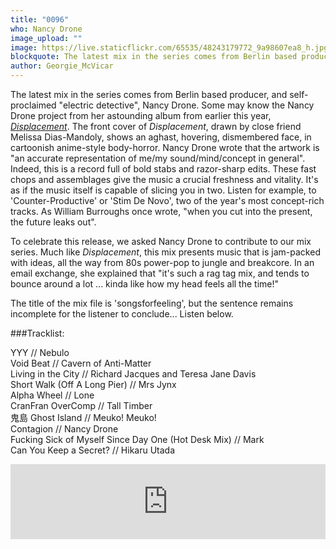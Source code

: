 ```yaml
---
title: "0096"
who: Nancy Drone
image_upload: ""
image: https://live.staticflickr.com/65535/48243179772_9a98607ea8_h.jpg
blockquote: The latest mix in the series comes from Berlin based producer, and self-proclaimed “electric detective”, Nancy Drone. Some may know the Nancy Drone project from her astounding album from earlier this year, Displacement. The front cover of Displacement shows an aghast, hovering, dismembered face, in cartoonish anime-style body-horror, as if the music itself will cut you apart and put you back together again before you know what’s happened. And indeed, this was an eager and vital record, full of bold stabs and mesmerising studio trickery.
author: Georgie_McVicar
---
```

The latest mix in the series comes from Berlin based producer, and self-proclaimed "electric detective", Nancy Drone. Some may know the Nancy Drone project from her astounding album from earlier this year, _[Displacement](https://shop.conditional.club/album/displacement)_. The front cover of _Displacement_, drawn by close friend Melissa Dias-Mandoly, shows an aghast, hovering, dismembered face, in cartoonish anime-style body-horror. Nancy Drone wrote that the artwork is "an accurate representation of me/my sound/mind/concept in general". Indeed, this is a record full of bold stabs and razor-sharp edits. These fast chops and assemblages give the music a crucial freshness and vitality. It's as if the music itself is capable of slicing you in two. Listen for example, to 'Counter-Productive' or 'Stim De Novo', two of the year's most concept-rich tracks. As William Burroughs once wrote, "when you cut into the present, the future leaks out". 

To celebrate this release, we asked Nancy Drone to contribute to our mix series. Much like _Displacement_, this mix presents music that is jam-packed with ideas, all the way from 80s power-pop to jungle and breakcore. In an email exchange, she explained that "it's such a rag tag mix, and tends to bounce around a lot ... kinda like how my head feels all the time!" 

The title of the mix file is 'songsforfeeling', but the sentence remains incomplete for the listener to conclude... Listen below. 

###Tracklist: 

YYY // Nebulo <br>
Void Beat // Cavern of Anti-Matter <br>
Living in the City // Richard Jacques and Teresa Jane Davis <br>
Short Walk (Off A Long Pier) // Mrs Jynx <br>
Alpha Wheel // Lone <br>
CranFran OverComp // Tall Timber <br>
鬼島 Ghost Island // Meuko! Meuko! <br>
Contagion // Nancy Drone <br>
Fucking Sick of Myself Since Day One (Hot Desk Mix) // Mark <br>
Can You Keep a Secret? // Hikaru Utada <br>

<iframe width="100%" height="120" src="https://www.mixcloud.com/widget/iframe/?hide_cover=1&light=1&feed=%2Fstraylandings%2F0096-nancy-drone%2F" frameborder="0" ></iframe>
